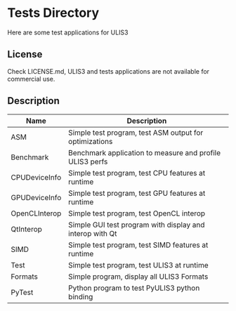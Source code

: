 # Tests Directory
Here are some test applications for ULIS3

## License
Check LICENSE.md, ULIS3 and tests applications are not available for commercial use.

## Description
|Name                   |Description                                                |
|-----------------------|-----------------------------------------------------------|
|ASM                    |Simple test program, test ASM output for optimizations     |
|Benchmark              |Benchmark application to measure and profile ULIS3 perfs   |
|CPUDeviceInfo          |Simple test program, test CPU features at runtime          |
|GPUDeviceInfo          |Simple test program, test GPU features at runtime          |
|OpenCLInterop          |Simple test program, test OpenCL interop                   |
|QtInterop              |Simple GUI test program with display and interop with Qt   |
|SIMD                   |Simple test program, test SIMD features at runtime         |
|Test                   |Simple test program, test ULIS3 at runtime                 |
|Formats                |Simple program, display all ULIS3 Formats                  |
|PyTest                 |Python program to test PyULIS3 python binding              |

